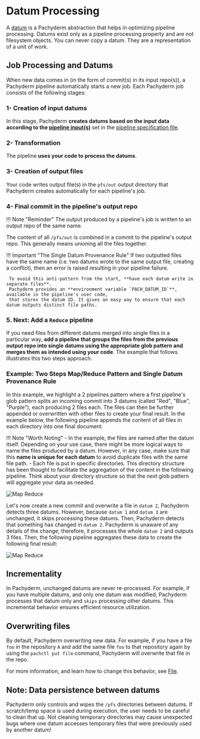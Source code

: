 # Datum Processing

A [datum](../) is a Pachyderm abstraction that helps in optimizing
pipeline processing. Datums exist only as a pipeline
processing property and are not filesystem objects. You can never
copy a datum. They are a representation of a unit
of work.
## Job Processing and Datums
When new data comes in (in the form of commit(s) in its input repo(s)), a Pachyderm pipeline automatically starts a new job. Each Pachyderm job consists of the
following stages:

### 1- **Creation of input datums** 
In this stage, Pachyderm **creates datums based on the input data according to the
[pipeline input(s)](../#pipeline-inputs)** set
in the [pipeline specification file](../../../../reference/pipeline_spec/#pipeline-specification).

### 2- **Transformation**
The pipeline **uses your code to process the datums**.

### 3- **Creation of output files**    
Your code writes output file(s) in the
`pfs/out` output directory that Pachyderm 
creates automatically for
each pipeline's job.    

### 4- **Final commit in the pipeline's output repo**

!!! Note "Reminder"
        The output produced by a pipeline's job is written to an output repo of the same name.

The content of all `/pfs/out` is combined in a commit to the pipeline's output repo. 
This generally means unioning all the files together.

!!! Important "The Single Datum Provenance Rule"
     If two outputted files have the same name (i.e. two datums wrote to the same output file, creating a conflict), then an error is raised resulting in your pipeline failure. 

     To avoid this anti-pattern from the start, **have each datum write in separate files**. 
     Pachyderm provides an **environment variable `PACH_DATUM_ID`**, available in the pipeline's user code, 
     that stores the datum ID. It gives an easy way to ensure that each datum outputs distinct file paths.
### 5. **Next: Add a `Reduce` pipeline**

If you need files from different datums merged into single files in a particular way, **add a pipeline that groups the files from the previous output repo into single datums using the appropriate glob pattern and merges them as intended using your code**. The example that follows illustrates this two steps approach. 

### Example: Two Steps Map/Reduce Pattern and Single Datum Provenance Rule

In this example, we highlight a 2 pipelines pattern where a first pipeline's glob pattern splits an incoming commit into 3 datums (called "Red", "Blue", "Purple"), each producing 2 files each.
The files can then be further
appended or overwritten with other files to create your final result. In the example below, the following pipeline appends the content of all files in each directory into one final document.


!!! Note "Worth Noting"
    - In the example, the files are named after the datum itself. Depending on your use case, there might be more logical ways to name the files produced by a datum. However, in any case, make sure that this **name is unique for each datum** to avoid duplicate
    files with the same file path.
    - Each file is put in specific directories. This directory structure has been thought to facilitate the aggregation of the content in the following pipeline. Think about your directory structure so that the next glob pattern will aggregate your data as needed.


![Map Reduce](../../../images/parallel_data_processing.png)


Let's now create a new commit and overwrite a file in `datum 2`,
Pachyderm detects three datums. However, because `datum 1` and `datum 3` are
unchanged, it skips processing these datums. Then, Pachyderm detects
that something has changed in `datum 2`. Pachyderm is unaware of any
details of the change; therefore, it processes the whole `datum 2`
and outputs 3 files. Then, the following pipeline aggregates
these data to create the following final result:

![Map Reduce](../../../images/parallel_data_processing_following_commit.png)

## Incrementality 
In Pachyderm, unchanged datums are never re-processed. 
For example, if you have multiple datums, 
and only one datum was modified; Pachyderm processes that datum only
and `skips` processing other datums. 
This incremental behavior ensures efficient resource utilization.

## Overwriting files
By default, Pachyderm
overwriting new data. For example, if you
have a file `foo` in the repository `A`
and add the same file `foo` to that repository again by
using the `pachctl put file` command, Pachyderm will
overwrite that file in the repo. 

For more information, and learn how to change this behavior, see [File](../../data-concepts/file.md).
 
## Note: Data persistence between datums
Pachyderm only controls and wipes the `/pfs` directories between datums. If scratch/temp space is used during execution, the user needs to be careful to clean that up. Not cleaning temporary directories may cause unexpected bugs where one datum accesses temporary files that were previously used by another datum!
